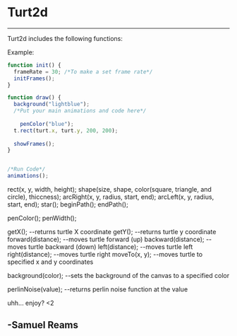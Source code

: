 # Turt2d
-------------------------
Turt2d includes the following functions:


Example:
```javascript
function init() {
  frameRate = 30; /*To make a set frame rate*/
  initFrames();
}

function draw() {
  background("lightblue");
  /*Put your main animations and code here*/
	
	penColor("blue");  
  t.rect(turt.x, turt.y, 200, 200);
	
  showFrames();
}


/*Run Code*/
animations();
```
rect(x, y, width, height);
shape(size, shape, color(square, triangle, and circle), thiccness);
arcRight(x, y, radius, start, end);
arcLeft(x, y, radius, start, end);
star();
beginPath();
endPath();

penColor();
penWidth();

getX();    --returns turtle X coordinate
getY();    --returns turtle y coordinate
forward(distance);     --moves turtle forward (up)
backward(distance);    --moves turtle backward (down)
left(distance);        --moves turtle left
right(distance);       --moves turtle right
moveTo(x, y);          --moves turtle to specified x and y coordinates

background(color);  --sets the background of the canvas to a specified color

perlinNoise(value); --returns perlin noise function at the value


uhh... enjoy? <2

-Samuel Reams
-------------------------
